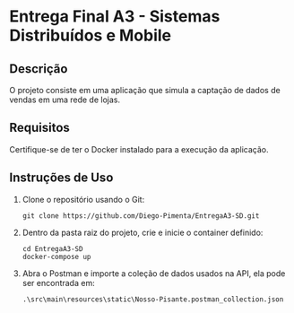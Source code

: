 # Entrega Final A3 - Sistemas Distribuídos e Mobile

## Descrição

O projeto consiste em uma aplicação que simula a captação de dados de vendas em uma rede de lojas.

## Requisitos

Certifique-se de ter o Docker instalado para a execução da aplicação.

## Instruções de Uso

1. Clone o repositório usando o Git:
   ```
   git clone https://github.com/Diego-Pimenta/EntregaA3-SD.git
   ```
2. Dentro da pasta raiz do projeto, crie e inicie o container definido:
   ```
   cd EntregaA3-SD
   docker-compose up
   ```
3. Abra o Postman e importe a coleção de dados usados na API, ela pode ser encontrada em:
   ```
   .\src\main\resources\static\Nosso-Pisante.postman_collection.json
   ```
